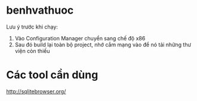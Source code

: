 # benhvathuoc
Lưu ý trước khi chạy:

1. Vào Configuration Manager chuyển sang chế độ x86
2. Sau đó build lại toàn bộ project, nhớ cắm mạng vào để nó tải những thư viện còn thiếu


# Các tool cần dùng
http://sqlitebrowser.org/

